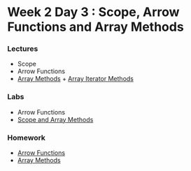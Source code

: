 
# Week 2 Day 3 : Scope, Arrow Functions and Array Methods

### Lectures 

* Scope
* Arrow Functions
* [Array Methods](https://www.dropbox.com/sh/e533hpeddk382u5/AACVD-A03hugDYvynygJr1tYa/Certified%20Full%20Stack%20Web%20Developer%20Bootcamp/Level%201%3A%20Web%20Development%20Essentials/Task%2011?dl=0&subfolder_nav_tracking=1) + [Array Iterator Methods]((https://github.com/Tuwaiq-1000-JS-al-Baha/Tuwaiq-1000-JS-al-Bahah-main/tree/master/week2/day3/Labs))

### Labs

* Arrow Functions 
* [Scope and Array Methods](https://github.com/Tuwaiq-1000-JS-al-Baha/Tuwaiq-1000-JS-al-Bahah-main/tree/master/week2/day3/Labs)

### Homework

* [Arrow Functions](https://github.com/Tuwaiq-1000-JS-al-Baha/HW_Week2_Day3_Arrow-Functions)
* [Array Methods](https://github.com/Tuwaiq-1000-JS-al-Baha/HW_Week2_Day3_Array-Methods)
